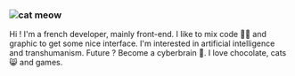 ### ![cat](https://cubcubcub.com/favicon.gif) meow

Hi ! I'm a french developer, mainly front-end. I like to mix code 👨‍💻 and graphic to get some nice interface.
I'm interested in artificial intelligence and transhumanism. Future ? Become a cyberbrain 🧠.
I love chocolate, cats 😸 and games.
